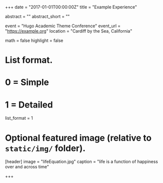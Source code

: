 +++
date = "2017-01-01T00:00:00Z"
title = "Example Experience"

abstract = ""
abstract_short = ""

event = "Hugo Academic Theme Conference"
event_url = "https://example.org"
location = "Cardiff by the Sea, California"

math = false
highlight = false

# List format.
#   0 = Simple
#   1 = Detailed
list_format = 1

# Optional featured image (relative to `static/img/` folder).
[header]
image = "lifeEquation.jpg"
caption = "life is a function of happiness over and across time"

+++
